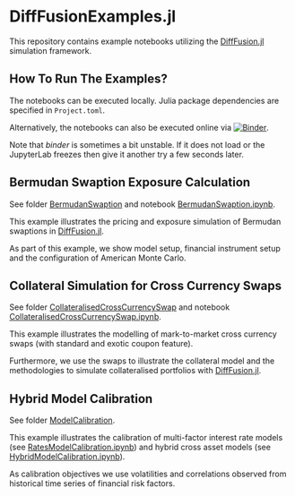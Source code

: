 # DiffFusionExamples.jl

This repository contains example notebooks utilizing the [DiffFusion.jl](https://github.com/frame-consulting/DiffFusion.jl) simulation framework.

## How To Run The Examples?

The notebooks can be executed locally. Julia package dependencies are specified in `Project.toml`.

Alternatively, the notebooks can also be executed online via [![Binder](https://mybinder.org/badge_logo.svg)](https://mybinder.org/v2/gh/sschlenkrich/DiffFusionExamples.jl/HEAD).

Note that *binder* is sometimes a bit unstable. If it does not load or the JupyterLab freezes then give it another try a few seconds later.

## Bermudan Swaption Exposure Calculation

See folder [BermudanSwaption](BermudanSwaption) and notebook [BermudanSwaption.ipynb](BermudanSwaption/BermudanSwaption.ipynb).

This example illustrates the pricing and exposure simulation of Bermudan swaptions in [DiffFusion.jl](https://github.com/frame-consulting/DiffFusion.jl).

As part of this example, we show model setup, financial instrument setup and the configuration of American Monte Carlo.

## Collateral Simulation for Cross Currency Swaps

See folder [CollateralisedCrossCurrencySwap](CollateralisedCrossCurrencySwap/) and notebook [CollateralisedCrossCurrencySwap.ipynb](CollateralisedCrossCurrencySwap/CollateralisedCrossCurrencySwap.ipynb).

This example illustrates the modelling of mark-to-market cross currency swaps (with standard and exotic coupon feature).

Furthermore, we use the swaps to illustrate the collateral model and the methodologies to simulate collateralised portfolios with [DiffFusion.jl](https://github.com/frame-consulting/DiffFusion.jl).

## Hybrid Model Calibration

See folder [ModelCalibration](ModelCalibration).

This example illustrates the calibration of multi-factor interest rate models (see [RatesModelCalibration.ipynb](ModelCalibration/RatesModelCalibration.ipynb)) and hybrid cross asset models (see [HybridModelCalibration.ipynb](ModelCalibration/HybridModelCalibration.ipynb)).

As calibration objectives we use volatilities and correlations observed from historical time series of financial risk factors.
